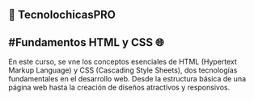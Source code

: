 ## 💜 TecnolochicasPRO
#Fundamentos HTML  y CSS 🌐
--------------
En este curso, se vne los conceptos esenciales de HTML (Hypertext Markup Language) y CSS (Cascading Style Sheets), dos tecnologías fundamentales en el desarrollo web. Desde la estructura básica de una página web hasta la creación de diseños atractivos y responsivos.
